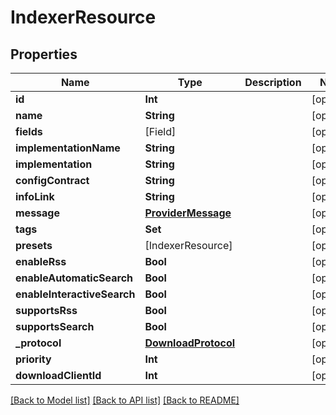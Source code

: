 # IndexerResource

## Properties
Name | Type | Description | Notes
------------ | ------------- | ------------- | -------------
**id** | **Int** |  | [optional] 
**name** | **String** |  | [optional] 
**fields** | [Field] |  | [optional] 
**implementationName** | **String** |  | [optional] 
**implementation** | **String** |  | [optional] 
**configContract** | **String** |  | [optional] 
**infoLink** | **String** |  | [optional] 
**message** | [**ProviderMessage**](ProviderMessage.md) |  | [optional] 
**tags** | **Set<Int>** |  | [optional] 
**presets** | [IndexerResource] |  | [optional] 
**enableRss** | **Bool** |  | [optional] 
**enableAutomaticSearch** | **Bool** |  | [optional] 
**enableInteractiveSearch** | **Bool** |  | [optional] 
**supportsRss** | **Bool** |  | [optional] 
**supportsSearch** | **Bool** |  | [optional] 
**_protocol** | [**DownloadProtocol**](DownloadProtocol.md) |  | [optional] 
**priority** | **Int** |  | [optional] 
**downloadClientId** | **Int** |  | [optional] 

[[Back to Model list]](../README.md#documentation-for-models) [[Back to API list]](../README.md#documentation-for-api-endpoints) [[Back to README]](../README.md)


